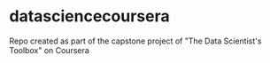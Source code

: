# datasciencecoursera
Repo created as part of the capstone project of "The Data Scientist's Toolbox" on Coursera
